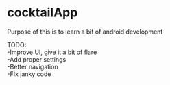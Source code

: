 # cocktailApp

Purpose of this is to learn a bit of android development

TODO:  
-Improve UI, give it a bit of flare  
-Add proper settings  
-Better navigation  
-FIx janky code
